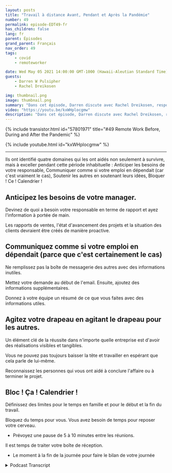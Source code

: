 ```yaml
---
layout: posts
title: "Travail à distance Avant, Pendant et Après la Pandémie"
number: 49
permalink: episode-EDT49-fr
has_children: false
lang: fr
parent: Épisodes
grand_parent: Français
nav_order: 49
tags:
    - covid
    - remoteworker

date: Wed May 05 2021 14:00:00 GMT-1000 (Hawaii-Aleutian Standard Time)
guests:
    - Darren W Pulsipher
    - Rachel Dreikosen

img: thumbnail.png
image: thumbnail.png
summary: "Dans cet épisode, Darren discute avec Rachel Dreikosen, responsable du développement des affaires dans le secteur public chez Intel, de l'impact de COVID-19 sur son équilibre vie professionnelle-vie personnelle et de la raison pour laquelle elle a commencé un blog pour aider d'autres professionnelles de vente technique."
video: "https://youtu.be/kxWHplocgmw"
description: "Dans cet épisode, Darren discute avec Rachel Dreikosen, responsable du développement des affaires dans le secteur public chez Intel, de l'impact de COVID-19 sur son équilibre vie professionnelle-vie personnelle et de la raison pour laquelle elle a commencé un blog pour aider d'autres professionnelles de vente technique."
---
```


<div>
{% include transistor.html id="57801971" title="#49 Remote Work Before, During and After the Pandemic" %}

{% include youtube.html id="kxWHplocgmw" %}
</div>

---

Ils ont identifié quatre domaines qui les ont aidés non seulement à survivre, mais à exceller pendant cette période inhabituelle : Anticiper les besoins de votre responsable, Communiquer comme si votre emploi en dépendait (car c'est vraiment le cas), Soutenir les autres en soutenant leurs idées, Bloquer ! Ce ! Calendrier !

## Anticipez les besoins de votre manager.

Devinez de quoi a besoin votre responsable en terme de rapport et ayez l'information à portée de main.

Les rapports de ventes, l'état d'avancement des projets et la situation des clients devraient être créés de manière proactive.

## Communiquez comme si votre emploi en dépendait (parce que c'est certainement le cas)

Ne remplissez pas la boîte de messagerie des autres avec des informations inutiles.

Mettez votre demande au début de l'email. Ensuite, ajoutez des informations supplémentaires.

Donnez à votre équipe un résumé de ce que vous faites avec des informations utiles.

## Agitez votre drapeau en agitant le drapeau pour les autres.

Un élément clé de la réussite dans n'importe quelle entreprise est d'avoir des réalisations visibles et tangibles.

Vous ne pouvez pas toujours baisser la tête et travailler en espérant que cela parle de lui-même.

Reconnaissez les personnes qui vous ont aidé à conclure l'affaire ou à terminer le projet.

## Bloc ! Ça ! Calendrier !

Définissez des limites pour le temps en famille et pour le début et la fin du travail.

Bloquez du temps pour vous. Vous avez besoin de temps pour reposer votre cerveau.

* Prévoyez une pause de 5 à 10 minutes entre les réunions.

Il est temps de traiter votre boîte de réception.

* Le moment à la fin de la journée pour faire le bilan de votre journée



<details>
<summary> Podcast Transcript </summary>

<p></p>

</details>
